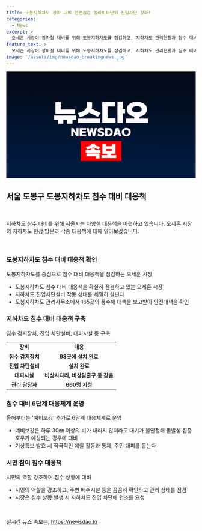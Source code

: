 ```yaml
---
title: 도봉지하차도 장마 대비 안전점검 밀리미터단위 진입차단 강화!
categories:
  - News
excerpt: >
  오세훈 시장이 장마철 대비를 위해 도봉지하차도를 점검하고, 지하차도 관리현황과 침수 대비 태세를 확인했다. 도봉지하차도를 비롯한 165곳의 풍수해 대책을 확인하고, 침수감지장치와 진입차단설비를 설치했으며, 비상 대피시설을 마련했다. 또한, 660명의 관리담당자를 지정하고, 풍수해 재난안전대책본부를 가동하여 선제적 대응체계를 운영한다. 기상특보 발효 시 즉각적인 조치와 시민 대피를 위한 동행파트너 구성, 서울경찰청과의 정보 공유 등을 강조하며 시민의 협조를 당부했다.
feature_text: >
  오세훈 시장이 장마철 대비를 위해 도봉지하차도를 점검하고, 지하차도 관리현황과 침수 대비 태세를 확인했다. 도봉지하차도를 비롯한 165곳의 풍수해 대책을 확인하고, 침수감지장치와 진입차단설비를 설치했으며, 비상 대피시설을 마련했다. 또한, 660명의 관리담당자를 지정하고, 풍수해 재난안전대책본부를 가동하여 선제적 대응체계를 운영한다. 기상특보 발효 시 즉각적인 조치와 시민 대피를 위한 동행파트너 구성, 서울경찰청과의 정보 공유 등을 강조하며 시민의 협조를 당부했다.
image: '/assets/img/newsdao_breakingnews.jpg'
---
```


<p><img src="/assets/img/newsdao_breakingnews.jpg" alt="implanttips 속보" /></p>

<h2 data-ke-size="size26">서울 도봉구 도봉지하차도 침수 대비 대응책</h2>

<p data-ke-size="size16">&nbsp;</p>

<p>지하차도 침수 대비를 위해 서울시는 다양한 대응책을 마련하고 있습니다. 오세훈 시장의 지하차도 현장 방문과 각종 대응책에 대해 알아보겠습니다.</p>

<p data-ke-size="size16">&nbsp;</p>

<h3 data-ke-size="size24">도봉지하차도 침수 대비 대응책 확인</h3>

<p data-ke-size="size16">도봉지하차도를 중심으로 침수 대비 대응책을 점검하는 오세훈 시장</p>

<ul>
  <li>도봉지하차도 침수 대비 대응책을 확실히 점검하고 있는 오세훈 시장</li>
  <li>지하차도 진입차단설비 작동 상태를 세밀히 살핀다</li>
  <li>도봉지하차도 관리사무소에서 165곳의 풍수해 대책을 보고받아 안전대책을 확인</li>
</ul>

<h3 data-ke-size="size24">지하차도 침수 대비 대응책 구축</h3>

<p data-ke-size="size16">침수 감지장치, 진입 차단설비, 대피시설 등 구축</p>

<table>
  <tr>
    <td style="text-align: center; height: 17px;"><b>장비</b></td>
    <td style="text-align: center; height: 17px;"><b>대응</b></td>
  </tr>
  <tr>
    <td style="text-align: center; height: 17px;"><b>침수 감지장치</b></td>
    <td style="text-align: center; height: 17px;"><b>98곳에 설치 완료</b></td>
  </tr>
  <tr>
    <td style="text-align: center; height: 17px;"><b>진입 차단설비</b></td>
    <td style="text-align: center; height: 17px;"><b>설치 완료</b></td>
  </tr>
  <tr>
    <td style="text-align: center; height: 17px;"><b>대피시설</b></td>
    <td style="text-align: center; height: 17px;"><b>비상사다리, 비상탈출구 등 갖춤</b></td>
  </tr>
  <tr>
    <td style="text-align: center; height: 17px;"><b>관리 담당자</b></td>
    <td style="text-align: center; height: 17px;"><b>660명 지정</b></td>
  </tr>
</table>

<h3 data-ke-size="size24">침수 대비 6단계 대응체계 운영</h3>

<p data-ke-size="size16">올해부터는 '예비보강' 추가로 6단계 대응체계로 운영</p>

<ul>
  <li>예비보강은 하루 30㎜ 이상의 비가 내리지 않더라도 대기가 불안정해 돌발성 집중호우가 예상되는 경우에 대비</li>
  <li>기상특보 발효 시 적극적인 예찰 활동과 통제, 주민 대피를 돕는다</li>
</ul>

<h3 data-ke-size="size24">시민 참여 침수 대응책</h3>

<p data-ke-size="size16">시민의 역할 강조하며 침수 상황에 대비</p>

<ul>
  <li>시민의 역할을 강조하고, 주변 배수시설 등을 꼼꼼히 확인하고 관리 상태를 점검</li>
  <li>시장은 침수 상황 발생 시 지하차도 진입 차단에 협조를 요청</li>
</ul>

<p data-ke-size="size16">&nbsp;</p>
실시간 뉴스 속보는, <a href="https://newsdao.kr" rel="dofollow">https://newsdao.kr</a>


